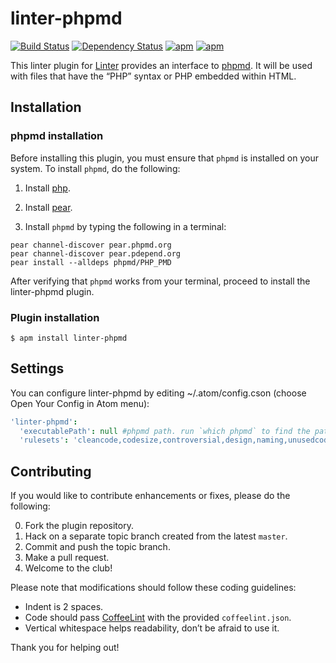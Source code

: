 linter-phpmd
=========================
[![Build Status](https://travis-ci.org/AtomLinter/linter-phpmd.svg)](https://travis-ci.org/AtomLinter/linter-phpmd)
[![Dependency Status](https://david-dm.org/AtomLinter/linter-phpmd.svg)](https://david-dm.org/AtomLinter/linter-phpmd)
[![apm](https://img.shields.io/apm/v/linter-phpmd.svg)](https://atom.io/packages/linter-phpmd)
[![apm](https://img.shields.io/apm/dm/linter-phpmd.svg)](https://atom.io/packages/linter-phpmd)

This linter plugin for [Linter](https://github.com/AtomLinter/Linter) provides an interface to [phpmd](http://phpmd.org/documentation/index.html). It will be used with files that have the “PHP” syntax or PHP embedded within HTML.

## Installation
### phpmd installation
Before installing this plugin, you must ensure that `phpmd` is installed on your system. To install `phpmd`, do the following:

1. Install [php](http://php.net).

2. Install [pear](http://pear.php.net).

3. Install `phpmd` by typing the following in a terminal:
 ```ShellSession
 pear channel-discover pear.phpmd.org
 pear channel-discover pear.pdepend.org
 pear install --alldeps phpmd/PHP_PMD
 ```

After verifying that `phpmd` works from your terminal, proceed to install the linter-phpmd plugin.

### Plugin installation
```ShellSession
$ apm install linter-phpmd
```

## Settings
You can configure linter-phpmd by editing ~/.atom/config.cson (choose Open Your Config in Atom menu):
```cson
'linter-phpmd':
  'executablePath': null #phpmd path. run `which phpmd` to find the path
  'rulesets': 'cleancode,codesize,controversial,design,naming,unusedcode' #phpmd rulesets
```

## Contributing
If you would like to contribute enhancements or fixes, please do the following:

0. Fork the plugin repository.
0. Hack on a separate topic branch created from the latest `master`.
0. Commit and push the topic branch.
0. Make a pull request.
0. Welcome to the club!

Please note that modifications should follow these coding guidelines:

- Indent is 2 spaces.
- Code should pass [CoffeeLint](http://www.coffeelint.org/) with the provided `coffeelint.json`.
- Vertical whitespace helps readability, don’t be afraid to use it.

Thank you for helping out!
